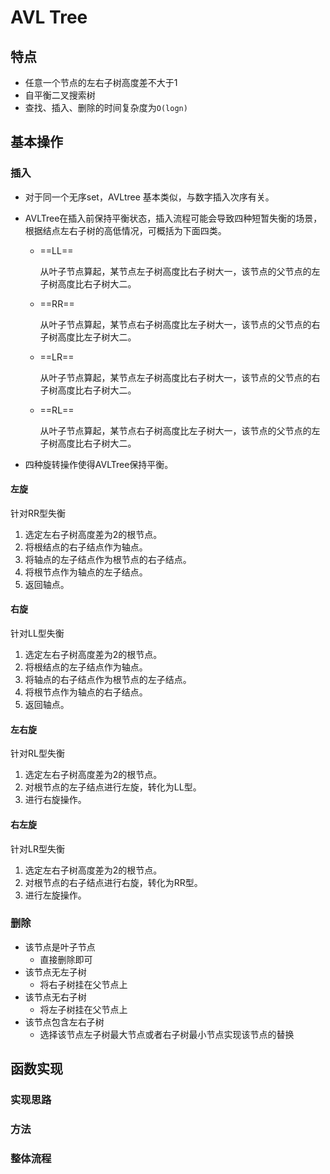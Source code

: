 # AVL Tree

## 特点

+ 任意一个节点的左右子树高度差不大于1
+ 自平衡二叉搜索树
+ 查找、插入、删除的时间复杂度为`O(logn)`

## 基本操作
### 插入

+ 对于同一个无序set，AVLtree 基本类似，与数字插入次序有关。

+ AVLTree在插入前保持平衡状态，插入流程可能会导致四种短暂失衡的场景，根据结点左右子树的高低情况，可概括为下面四类。

  + ==LL==

    从叶子节点算起，某节点左子树高度比右子树大一，该节点的父节点的左子树高度比右子树大二。

  + ==RR==

    从叶子节点算起，某节点右子树高度比左子树大一，该节点的父节点的右子树高度比左子树大二。

  + ==LR==

    从叶子节点算起，某节点左子树高度比右子树大一，该节点的父节点的右子树高度比右子树大二。

  + ==RL==

    从叶子节点算起，某节点右子树高度比左子树大一，该节点的父节点的左子树高度比右子树大二。

+ 四种旋转操作使得AVLTree保持平衡。

#### 左旋

针对RR型失衡

1. 选定左右子树高度差为2的根节点。
2. 将根结点的右子结点作为轴点。
3. 将轴点的左子结点作为根节点的右子结点。
4. 将根节点作为轴点的左子结点。
5. 返回轴点。

#### 右旋

针对LL型失衡

1. 选定左右子树高度差为2的根节点。
2. 将根结点的左子结点作为轴点。
3. 将轴点的右子结点作为根节点的左子结点。
4. 将根节点作为轴点的右子结点。
5. 返回轴点。

#### 左右旋

针对RL型失衡

1. 选定左右子树高度差为2的根节点。
2. 对根节点的左子结点进行左旋，转化为LL型。
3. 进行右旋操作。

#### 右左旋

针对LR型失衡

1. 选定左右子树高度差为2的根节点。
2. 对根节点的右子结点进行右旋，转化为RR型。
3. 进行左旋操作。

### 删除

+ 该节点是叶子节点
  + 直接删除即可
+ 该节点无左子树
  + 将右子树挂在父节点上
+ 该节点无右子树
  + 将左子树挂在父节点上
+ 该节点包含左右子树
  + 选择该节点左子树最大节点或者右子树最小节点实现该节点的替换

## 函数实现
### 实现思路
### 方法
### 整体流程



